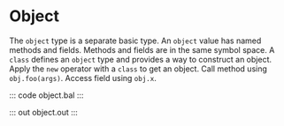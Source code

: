 # Object

The `object` type is a separate basic type.
An `object` value has named methods and fields.
Methods and fields are in the same symbol space.
A `class` defines an `object` type and provides a way to construct an object.
Apply the `new` operator with a `class` to get an object.
Call method using `obj.foo(args)`.
Access field using `obj.x`.

::: code object.bal :::

::: out object.out :::